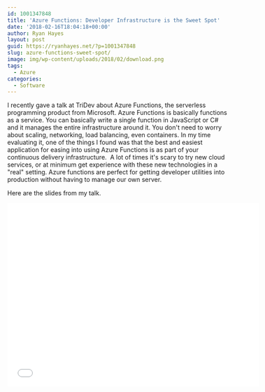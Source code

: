 ```yaml
---
id: 1001347848
title: 'Azure Functions: Developer Infrastructure is the Sweet Spot'
date: '2018-02-16T18:04:18+00:00'
author: Ryan Hayes
layout: post
guid: https://ryanhayes.net/?p=1001347848
slug: azure-functions-sweet-spot/
image: img/wp-content/uploads/2018/02/download.png
tags: 
  - Azure
categories:
  - Software
---
```

I recently gave a talk at TriDev about Azure Functions, the serverless programming product from Microsoft. Azure Functions is basically functions as a service. You can basically write a single function in JavaScript or C# and it manages the entire infrastructure around it. You don't need to worry about scaling, networking, load balancing, even containers. In my time evaluating it, one of the things I found was that the best and easiest application for easing into using Azure Functions is as part of your continuous delivery infrastructure.  A lot of times it's scary to try new cloud services, or at minimum get experience with these new technologies in a "real" setting. Azure functions are perfect for getting developer utilities into production without having to manage our own server.

Here are the slides from my talk.

<iframe src="//slides.com/ryanhayes/azure-functions/embed" width="576" height="420" scrolling="no" frameborder="0" webkitallowfullscreen mozallowfullscreen allowfullscreen></iframe>
